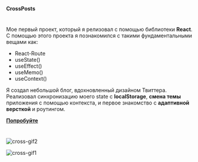 **CrossPosts**
#

Мое первый проект, который я релизовал с помощью библиотеки **React**. С помощью этого проекта я познакомился с такими фундаментальными вещами как: 

-   React-Route
-   useState()
-   useEffect()
-   useMemo()
-   useContext()

Я создал небольшой блог, вдохновленный дизайном Твиттера. Реализовал синхронизацию моего state с **localStorage**, **смена темы** приложения с помощью контекста, и первое знакомство с **адаптивной версткой** и роутингом.


[**Попробуйте**](https://cross-posts.surge.sh/)

#

![cross-gif2](https://user-images.githubusercontent.com/102018823/186228040-01b2b1bd-d6e1-45a6-9445-dcd5fee3151f.gif)

![cross-gif1](https://user-images.githubusercontent.com/102018823/186228053-bae16650-c872-45a2-83a5-18e05e8fe367.gif)

